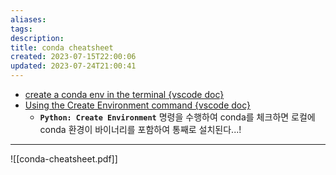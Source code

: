 ```yaml
---
aliases: 
tags: 
description:
title: conda cheatsheet
created: 2023-07-15T22:00:06
updated: 2023-07-24T21:00:41
---
```

- [create a conda env in the terminal {vscode doc}](https://code.visualstudio.com/docs/python/environments#_create-a-conda-environment-in-the-terminal)  
- [Using the Create Environment command {vscode doc}](https://code.visualstudio.com/docs/python/environments?source=post_page---------------------------#_using-the-create-environment-command)
	- **`Python: Create Environment`** 명령을 수행하여 conda를 체크하면 로컬에 conda 환경이 바이너리를 포함하여 통째로 설치된다...!
---
![[conda-cheatsheet.pdf]]
